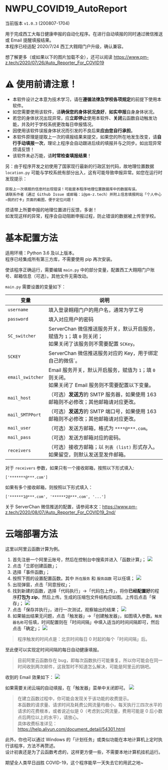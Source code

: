 # NWPU_COVID19_AutoReport

当前版本 `v1.0.3` (200807-1704)

用于完成西工大每日健康申报的自动化程序。在进行自动填报的同时通过微信推送或 Email 提醒填报结果。    
本程序已经适配 2020/7/24 西工大翱翔门户升级，确认兼容。

想了解更多（或如果以下的图片加载不全），还可以阅读 https://www.pm-z.tech/2020/07/26/Auto_Reporter_For_COVID19

# ⚠️ 使用前请注意！
* 本软件设计之本意为技术学习，请在**遵循法律及学校各项规定**的前提下使用本软件。
* 如您需要使用该软件，请**确保您的身体状况良好**，**如实申报**自身身体状况。
* 若您的身体状况出现异常，应**立即停止**使用本软件、**关闭**云函数自动触发功能，并及时于学校系统更改每日申报情况。
* 因使用该软件误报身体状况而引发的不良后果**应由您自行承担**。
* 本软件原理是提取上一次的填报结果来提交，如果您的所在地发生改变，请**自行手动填报一次**，理论上程序会自动跟进后续的填报并与之同步。如出现异常烦请反馈！
* 该软件未必万能，请**时常检查填报结果**！

另：由于程序开发之初使用了国家现行最新的行政区划代码，故地理位置数据 `location.py` 可能与学校系统有部分出入，这有可能导致申报异常。如您在运行时发现提示：
```
获取上一次填报的信息时出现错误！可能是本程序地理位置数据库中的数据有误。
请联系作者（通过 Github Issue 或邮箱：i@pm-z.tech）并附上信息填报网站「个人中心→我的打卡」页面的截图，便于定位问题！
```
烦请带上所要申报的地理位置进行反馈，多谢！      
如发现这样的异常，程序会自动阻断申报过程，防止错误的数据被上传至学校。

# 基本配置方法
适用环境：Python 3.6 及以上版本。      
程序已经集成所有第三方库，不需要使用 pip 再次安装。

使该程序正确运行，需要编辑 `main.py` 中的部分变量，配置西工大翱翔门户账号、邮箱信息（可选）。其他文件无需改动。

`main.py` 需要设置的变量如下：

变量 | 说明
-- | --
`username` | 填入登录翱翔门户的用户名，通常为学工号
`password` | 填入对应用户的密码
`SC_switcher` |  ServerChan 微信推送服务开关，默认开启服务，赋值为 `1`；填 `0` 则关闭；<br>如果关闭了该服务则不需要配置 `SCKey`。
`SCKEY` |  ServerChan 微信推送服务对应的 Key，用于绑定自己的微信`。
`email_switcher` | Email 服务开关，默认开启服务，赋值为 `1`；填 `0` 则关闭。<br>如果关闭了 Email 服务则不需要配置以下变量。
`mail_host` | （可选）**发送方**的 SMTP 服务器，如果使用 163 邮箱则不必修改；其他邮箱请对应更改。
`mail_SMTPPort` | （可选）**发送方**的 SMTP 端口号，如果使用 163 邮箱则不必修改；其他邮箱请对应更改。
`mail_user` | （可选）发送方邮箱，格式为 `****@***.com`。
`mail_pass` | （可选）发送方邮箱对应的密码。
`receivers` | （可选）接收方邮箱；以 `列表 (list)` 形式存入。<br>如果留空，则默认发送至发件邮箱。

对于 `receivers` 参数，如果只有一个接收邮箱，按照以下形式填入:
```
['*******@***.com']
```

如果有多个接收邮箱，则按照以下形式填入：
```
['******1@***.com', '******2@***.com', '...']
```

关于 ServerChan 微信推送的配置，请参阅本文：https://www.pm-z.tech/2020/08/07/Auto_Reporter_For_COVID19_2nd/

# 云端部署方法
这里以阿里云函数计算为例。
1) 首先注册一个阿里云账号，然后在控制台中搜索并进入「函数计算」；
![](https://oss.pm-z.tech/img/Auto_Reporter_For_COVID19/6.png)
2) 点击「立即创建函数」；
3) 选择「事件函数」；
4) 按照下图的设置配置函数。其中 `所在服务` 和 `服务函数` 可以任填；
![](https://oss.pm-z.tech/img/Auto_Reporter_For_COVID19/7.png)
5) 出现弹窗，点击「同意授权」；
6) 找到新建的函数，选择「代码执行」→「代码包上传」，将你**已经配置好**的程序**打包为 zip**，然后上传。生成的压缩包文件结构应如图。上传后点击「保存」；
![](https://oss.pm-z.tech/img/Auto_Reporter_For_COVID19/8.png)
7) 点击「保存并执行」，进行一次测试，观察输出的结果；
![](https://oss.pm-z.tech/img/Auto_Reporter_For_COVID19/9.png)
8) 如果输出结果无问题，点击「触发器」→「创建触发器」，如图填入参数。`触发器名称`可任填，时间配置则在「时间间隔」中填入适当的时间间隔即可，然后点击「确定」；
![](https://oss.pm-z.tech/img/Auto_Reporter_For_COVID19/10.png)

> 程序触发的时间点是：北京时间每日 0 时起的每个「时间间隔」后。

至此便可以实现定时间间隔的每日自动健康填报。

> 目前阿里云函数存在 bug，即每次函数执行可能重复。所以你可能会在同一时间收到两次邮件，这我暂时不知道怎么解决，可能是阿里云的锅吧。

收到的 Email 效果如下：
![](https://oss.pm-z.tech/img/Auto_Reporter_For_COVID19/12.png)

如果需要关闭云端的自动填报，在「触发器」菜单中关闭即可。
![](https://oss.pm-z.tech/img/Auto_Reporter_For_COVID19/11.png)

> 在建立函数过程中，你可能会发现关于该功能的收费提示。<br>本函数的请求量、请求时间及耗费公网流量均极小，每天执行三四次水平的请求的花费根本，或者说近似是 0（考虑到公网流量，费用可能是 0 后小数点后两位以上的水平），请放心。<br>具体收费标准详见：https://help.aliyun.com/document_detail/54301.html

此外，你也可以通过 Windows 的「计划任务」或类似功能在本地计算机上定时执行该程序，方法不再赘述。    
设计初衷还是为了云函数考虑的，这样更方便一些，不需要本地计算机挂机运行。

期望全人类早日战胜 COVID-19，这个程序能早一天失去它的用武之地~
